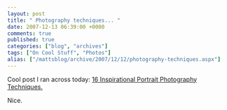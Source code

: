 ```yaml
---
layout: post
title: " Photography techniques... "
date: 2007-12-13 06:39:00 +0000
comments: true
published: true
categories: ["blog", "archives"]
tags: ["On Cool Stuff", "Photos"]
alias: ["/mattsblog/archive/2007/12/12/photography-techniques.aspx"]
---
```

<!-- more -->

<p>Cool post I ran across today: <a href="http://blog.epicedits.com/2007/12/10/16-inspirational-portrait-photography-techniques/" title="Epic Edits: 16 Inspirational Portrait Photography Techniques" mce_href="http://blog.epicedits.com/2007/12/10/16-inspirational-portrait-photography-techniques/">16 Inspirational Portrait Photography Techniques.</a></p><p>Nice.&nbsp;</p>
